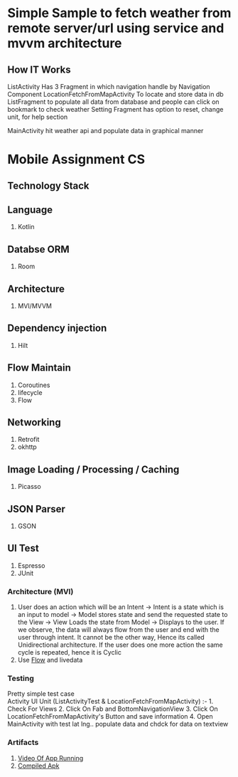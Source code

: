 # Simple Sample to fetch weather from remote server/url using service and mvvm architecture



## How IT Works
ListActivity Has 3 Fragment in which navigation handle by Navigation Component
LocationFetchFromMapActivity To locate and store data in db
ListFragment to populate all data from database and people can click on bookmark to check weather
Setting Fragment has option to reset, change unit, for help section

MainActivity hit weather api and populate data in graphical manner


# Mobile Assignment CS
## Technology Stack

## Language  
1. Kotlin  
## Databse ORM
1. Room

## Architecture
1. MVI/MVVM
## Dependency injection
1. Hilt

## Flow Maintain
1. Coroutines 
2. lifecycle 
3. Flow

## Networking
1. Retrofit 
2. okhttp 

## Image Loading / Processing / Caching
1. Picasso 

## JSON Parser
1. GSON 

## UI Test
1. Espresso 
2. JUnit





### Architecture (MVI)
1. User does an action which will be an Intent → Intent is a state which is an input to model → Model stores state and send the requested state to the View → View Loads the state from Model → Displays to the user. If we observe, the data will always flow from the user and end with the user through intent. It cannot be the other way, Hence its called Unidirectional architecture. If the user does one more action the same cycle is repeated, hence it is Cyclic
2. Use [Flow](https://miro.medium.com/max/4800/0*nO9r299fdSEt5qwb.png) and livedata

### Testing
Pretty simple test case  
    Activity UI Unit (ListActivityTest & LocationFetchFromMapActivity) :- 
       1. Check For Views
       2. Click On Fab and BottomNavigationView
       3. Click On LocationFetchFromMapActivity's Button and save information
       4. Open MainActivity with test lat lng.. populate data and chdck for data on textview


### Artifacts 
1. [Video Of App Running](https://www.dropbox.com/s/sukzl2uxw0stecr/wea.mp4?dl=0)
2. [Compiled Apk](https://betafamily.com/supersend/app/f596f597-b02d-4020-b61e-2c719b3dd6ae (Please consume this link with in 3 days))




